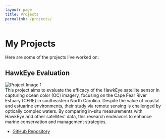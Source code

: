 ```yaml
---
layout: page
title: Projects
permalink: /projects/
---
```


# My Projects

Here are some of the projects I've worked on:

## HawkEye Evaluation
![Project Image 1](/Users/mitchtork/website//assets/hawkeye.png)  
This project aims to evaluate the efficacy of the HawkEye satellite sensor in capturing ocean color (OC) imagery, focusing on the Cape Fear River Estuary (CFRE) in southeastern North Carolina. Despite the value of coastal and estuarine environments, their study via remote sensing is challenged by optically complex waters. By comparing in-situ measurements with HawkEye and other satellites' data, this research endeavors to enhance marine conservation and management strategies.

- [GitHub Repository](https://github.com/COAST-Lab/HawkEye_Evaluation)


